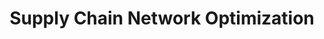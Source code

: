 ---
layout: sub-service
order: 4
title: "Supply Chain Network Optimization"
parent: "Operational Excellence"
description: "We design and refine your supply chain network to improve efficiency, reduce costs, and enhance responsiveness, building resilience to adapt to changing market conditions."
approach: "We conduct a comprehensive analysis of your existing supply chain network, identifying strengths and areas for improvement. Utilizing advanced modeling and simulation tools, we design optimized network structures that balance cost, service levels, and flexibility."
intro: "Transform your supply chain network with SLKone's expertise in optimization, enhancing efficiency and responsiveness while reducing costs."
focus_areas:
  - title: "Network Design and Optimization"
    content: "Optimize your supply chain network configuration to reduce costs and improve service levels."
  - title: "Supplier Management and Sourcing"
    content: "Develop strategies for supplier selection, evaluation, and relationship management to enhance supply chain performance."
  - title: "Logistics Optimization"
    content: "Optimize your transportation and distribution networks to reduce costs and improve delivery times."
  - title: "Inventory Network Optimization"
    content: "Optimize inventory placement across your network to balance cost and service objectives."
  - title: "Supply Chain Risk Management"
    content: "Develop strategies to identify, assess, and mitigate supply chain risks, improving overall resilience."
why_choose:
  - "Comprehensive Supply Chain Analysis"
  - "Advanced Modeling and Simulation"
  - "Customized Optimization Strategies"
  - "Resilience Building Expertise"
  - "Cost Efficiency Focus"
  - "Expert Team with Extensive Supply Chain Knowledge"
cta: "Looking to optimize your supply chain network? Contact SLKone today to discover how our Supply Chain Network Optimization services can enhance your operational performance and competitiveness."
icon: "fa-chart-network"
color: "blush"
---